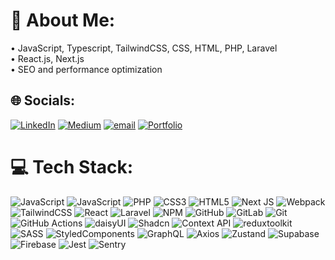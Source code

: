 # 💫 About Me:
  •	JavaScript, Typescript, TailwindCSS, CSS, HTML, PHP, Laravel
  <br>
  •	React.js, Next.js
  <br>
  • SEO and performance optimization

## 🌐 Socials:
[![LinkedIn](https://img.shields.io/badge/LinkedIn-%230077B5.svg?logo=linkedin&logoColor=white)](https://linkedin.com/in/ennescolak) [![Medium](https://img.shields.io/badge/Medium-12100E?logo=medium&logoColor=white)](https://medium.com/@colakenes) [![email](https://img.shields.io/badge/Email-D14836?logo=gmail&logoColor=white)](mailto:enesscollak@gmail.com) [![Portfolio](https://img.shields.io/badge/Portfolio-12100E?logo=portfolio&logoColor=white)](https://enescolak.vercel.app/)

# 💻 Tech Stack:
![JavaScript](https://img.shields.io/badge/typescript-%23323330.svg?style=for-the-badge&logo=typescript&logoColor=%23F7DF1E) ![JavaScript](https://img.shields.io/badge/javascript-%23323330.svg?style=for-the-badge&logo=javascript&logoColor=%23F7DF1E) ![PHP](https://img.shields.io/badge/php-%23777BB4.svg?style=for-the-badge&logo=php&logoColor=white) ![CSS3](https://img.shields.io/badge/css3-%231572B6.svg?style=for-the-badge&logo=css3&logoColor=white) ![HTML5](https://img.shields.io/badge/html5-%23E34F26.svg?style=for-the-badge&logo=html5&logoColor=white) ![Next JS](https://img.shields.io/badge/Next-black?style=for-the-badge&logo=next.js&logoColor=white) ![Webpack](https://img.shields.io/badge/webpack-%238DD6F9.svg?style=for-the-badge&logo=webpack&logoColor=black) ![TailwindCSS](https://img.shields.io/badge/tailwindcss-%2338B2AC.svg?style=for-the-badge&logo=tailwind-css&logoColor=white) ![React](https://img.shields.io/badge/react-%2320232a.svg?style=for-the-badge&logo=react&logoColor=%2361DAFB) ![Laravel](https://img.shields.io/badge/laravel-%23FF2D20.svg?style=for-the-badge&logo=laravel&logoColor=white) ![NPM](https://img.shields.io/badge/NPM-%23CB3837.svg?style=for-the-badge&logo=npm&logoColor=white) ![GitHub](https://img.shields.io/badge/github-%23121011.svg?style=for-the-badge&logo=github&logoColor=white) ![GitLab](https://img.shields.io/badge/gitlab-%23181717.svg?style=for-the-badge&logo=gitlab&logoColor=white) ![Git](https://img.shields.io/badge/git-%23F05033.svg?style=for-the-badge&logo=git&logoColor=white) ![GitHub Actions](https://img.shields.io/badge/github%20actions-%232671E5.svg?style=for-the-badge&logo=githubactions&logoColor=white) ![daisyUI](https://img.shields.io/badge/daisyUI-%235A0EF8.svg?style=for-the-badge&logo=daisyUI&logoColor=white)
![Shadcn](https://img.shields.io/badge/Shadcn-%23000000.svg?style=for-the-badge&logo=Shadcn&logoColor=white)
![Context API](https://img.shields.io/badge/ContextAPI-%236A5ACD.svg?style=for-the-badge&logo=ContextAPI&logoColor=white)
![reduxtoolkit](https://img.shields.io/badge/reduxtoolkit-%23764ABC.svg?style=for-the-badge&logo=reduxtoolkit&logoColor=white)
![SASS](https://img.shields.io/badge/SASS-%23CC6699.svg?style=for-the-badge&logo=SASS&logoColor=white)
![StyledComponents](https://img.shields.io/badge/StyledComponents-%23DB7093.svg?style=for-the-badge&logo=StyledComponents&logoColor=white)
![GraphQL](https://img.shields.io/badge/GraphQL-%23E10098.svg?style=for-the-badge&logo=GraphQL&logoColor=white)
![Axios](https://img.shields.io/badge/Axios-%235A29E4.svg?style=for-the-badge&logo=Axios&logoColor=white)
![Zustand](https://img.shields.io/badge/Zustand-%23000000.svg?style=for-the-badge&logo=Zustand&logoColor=white)
![Supabase](https://img.shields.io/badge/Supabase-%233ECF8E.svg?style=for-the-badge&logo=Supabase&logoColor=white)
![Firebase](https://img.shields.io/badge/Firebase-%23FFCA28.svg?style=for-the-badge&logo=Firebase&logoColor=white)
![Jest](https://img.shields.io/badge/Jest-%23C21325.svg?style=for-the-badge&logo=Jest&logoColor=white)
![Sentry](https://img.shields.io/badge/Sentry-%23362D59.svg?style=for-the-badge&logo=Sentry&logoColor=white)
